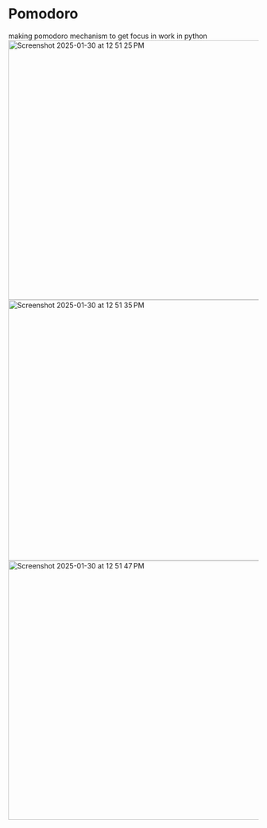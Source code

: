 # Pomodoro
making pomodoro mechanism to get focus in work in python
<img width="522" alt="Screenshot 2025-01-30 at 12 51 25 PM" src="https://github.com/user-attachments/assets/8ffeae77-e332-4170-9ce7-a610561e8faf" />
<img width="524" alt="Screenshot 2025-01-30 at 12 51 35 PM" src="https://github.com/user-attachments/assets/94ddb170-6fe1-4b25-98e5-4c2ec5e05297" />
<img width="521" alt="Screenshot 2025-01-30 at 12 51 47 PM" src="https://github.com/user-attachments/assets/08f4e93d-c577-40f6-a37c-e58211aea9db" />
